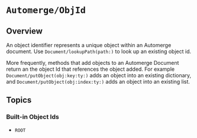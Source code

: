 # ``Automerge/ObjId``

## Overview

An object identifier represents a unique object within an Automerge document.
Use ``Document/lookupPath(path:)`` to look up an existing object id.

More frequently, methods that add objects to an Automerge Document return an the object Id that references the object added. For example ``Document/putObject(obj:key:ty:)`` adds an object into an existing dictionary, and ``Document/putObject(obj:index:ty:)`` adds an object into an existing list.

## Topics

### Built-in Object Ids

- ``ROOT``
    
